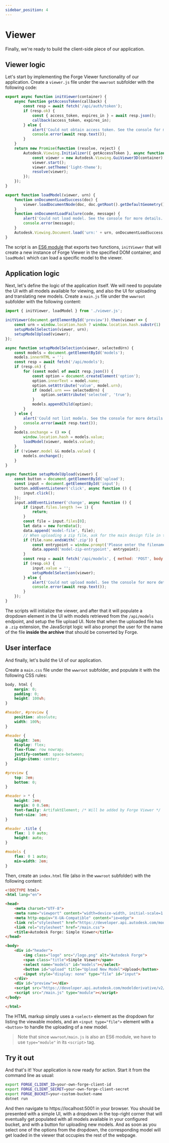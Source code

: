 ```yaml
---
sidebar_position: 4
---
```


# Viewer

Finally, we're ready to build the client-side piece of our application.

## Viewer logic

Let's start by implementing the Forge Viewer functionality of our application.
Create a `viewer.js` file under the `wwwroot` subfolder with the following code:

```js title="wwwroot/viewer.js"
export async function initViewer(container) {
    async function getAccessToken(callback) {
        const resp = await fetch('/api/auth/token');
        if (resp.ok) {
            const { access_token, expires_in } = await resp.json();
            callback(access_token, expires_in);
        } else {
            alert('Could not obtain access token. See the console for more details.');
            console.error(await resp.text());
        }
    }
    return new Promise(function (resolve, reject) {
        Autodesk.Viewing.Initializer({ getAccessToken }, async function () {
            const viewer = new Autodesk.Viewing.GuiViewer3D(container);
            viewer.start();
            viewer.setTheme('light-theme');
            resolve(viewer);
        });
    });
}

export function loadModel(viewer, urn) {
    function onDocumentLoadSuccess(doc) {
        viewer.loadDocumentNode(doc, doc.getRoot().getDefaultGeometry());
    }
    function onDocumentLoadFailure(code, message) {
        alert('Could not load model. See the console for more details.');
        console.error(message);
    }
    Autodesk.Viewing.Document.load('urn:' + urn, onDocumentLoadSuccess, onDocumentLoadFailure);
}
```

The script is an [ES6 module](https://developer.mozilla.org/en-US/docs/Web/JavaScript/Guide/Modules)
that exports two functions, `initViewer` that will create a new instance of Forge Viewer
in the specified DOM container, and `loadModel` which can load a specific model to the viewer.

## Application logic

Next, let's define the logic of the application itself. We will need to populate
the UI with all models available for viewing, and also the UI for uploading and
translating new models. Create a `main.js` file under the `wwwroot` subfolder with
the following content:

```js title="wwwroot/main.js"
import { initViewer, loadModel } from './viewer.js';

initViewer(document.getElementById('preview')).then(viewer => {
    const urn = window.location.hash ? window.location.hash.substr(1) : null;
    setupModelSelection(viewer, urn);
    setupModelUpload(viewer);
});

async function setupModelSelection(viewer, selectedUrn) {
    const models = document.getElementById('models');
    models.innerHTML = '';
    const resp = await fetch('/api/models');
    if (resp.ok) {
        for (const model of await resp.json()) {
            const option = document.createElement('option');
            option.innerText = model.name;
            option.setAttribute('value', model.urn);
            if (model.urn === selectedUrn) {
                option.setAttribute('selected', 'true');
            }
            models.appendChild(option);
        }
    } else {
        alert('Could not list models. See the console for more details.');
        console.error(await resp.text());
    }
    models.onchange = () => {
        window.location.hash = models.value;
        loadModel(viewer, models.value);
    }
    if (!viewer.model && models.value) {
        models.onchange();
    }
}

async function setupModelUpload(viewer) {
    const button = document.getElementById('upload');
    const input = document.getElementById('input');
    button.addEventListener('click', async function () {
        input.click();
    });
    input.addEventListener('change', async function () {
        if (input.files.length !== 1) {
            return;
        }
        const file = input.files[0];
        let data = new FormData();
        data.append('model-file', file);
        // When uploading a zip file, ask for the main design file in the archive
        if (file.name.endsWith('.zip')) {
            const entrypoint = window.prompt('Please enter the filename of the main design inside the archive.');
            data.append('model-zip-entrypoint', entrypoint);
        }
        const resp = await fetch('/api/models', { method: 'POST', body: data });
        if (resp.ok) {
            input.value = '';
            setupModelSelection(viewer);
        } else {
            alert('Could not upload model. See the console for more details.');
            console.error(await resp.text());
        }
    });
}
```

The scripts will initialize the viewer, and after that it will populate a dropdown element
in the UI with models retrieved from the `/api/models` endpoint, and setup the file upload UI.
Note that when the uploaded file has a `.zip` extension, the JavaScript logic will also prompt
the user for the name of the file **inside the archive** that should be converted by Forge.

## User interface

And finally, let's build the UI of our application.

Create a `main.css` file under the `wwwroot` subfolder, and populate it with the following
CSS rules:

```css title="wwwroot/main.css"
body, html {
    margin: 0;
    padding: 0;
    height: 100vh;
}

#header, #preview {
    position: absolute;
    width: 100%;
}

#header {
    height: 3em;
    display: flex;
    flex-flow: row nowrap;
    justify-content: space-between;
    align-items: center;
}

#preview {
    top: 3em;
    bottom: 0;
}

#header > * {
    height: 2em;
    margin: 0 0.5em;
    font-family: ArtifaktElement; /* Will be added by Forge Viewer */
    font-size: 1em;
}

#header .title {
    flex: 1 0 auto;
    height: auto;
}

#models {
    flex: 0 1 auto;
    min-width: 2em;
}
```

Then, create an `index.html` file (also in the `wwwroot` subfolder) with the following content:

```html title="wwwroot/index.html"
<!DOCTYPE html>
<html lang="en">

<head>
    <meta charset="UTF-8">
    <meta name="viewport" content="width=device-width, initial-scale=1.0">
    <meta http-equiv="X-UA-Compatible" content="ie=edge">
    <link rel="stylesheet" href="https://developer.api.autodesk.com/modelderivative/v2/viewers/7.*/style.css">
    <link rel="stylesheet" href="/main.css">
    <title>Autodesk Forge: Simple Viewer</title>
</head>

<body>
    <div id="header">
        <img class="logo" src="/logo.png" alt="Autodesk Forge">
        <span class="title">Simple Viewer</span>
        <select name="models" id="models"></select>
        <button id="upload" title="Upload New Model">Upload</button>
        <input style="display: none" type="file" id="input">
    </div>
    <div id="preview"></div>
    <script src="https://developer.api.autodesk.com/modelderivative/v2/viewers/7.*/viewer3D.js"></script>
    <script src="/main.js" type="module"></script>
</body>

</html>
```

The HTML markup simply uses a `<select>` element as the dropdown for listing the viewable models,
and an `<input type="file">` element with a `<button>` to handle the uploading of a new model.

> Note that since `wwwroot/main.js` is also an ES6 module, we have to use `type="module"`
> in its `<script>` tag.

## Try it out

And that's it! Your application is now ready for action. Start it from the command line as usual:

```bash
export FORGE_CLIENT_ID=your-own-forge-client-id
export FORGE_CLIENT_SECRET=your-own-forge-client-secret
export FORGE_BUCKET=your-custom-bucket-name
dotnet run
```

And then navigate to https://localhost:5001 in your browser. You should be presented with a simple UI,
with a dropdown in the top-right corner that will eventually get populated with all models available
in your configured bucket, and with a button for uploading new models. And as soon as you select one
of the options from the dropdown, the corresponding model will get loaded in the viewer that occupies
the rest of the webpage.
